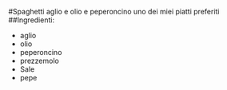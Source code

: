  #Spaghetti aglio e olio e peperoncino 
 uno dei miei piatti preferiti
 ##Ingredienti:
 * aglio 
 * olio
 * peperoncino
 * prezzemolo
 * Sale
 * pepe

